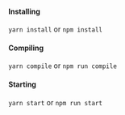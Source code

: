 #### Installing
`yarn install` or `npm install`

#### Compiling
`yarn compile` or `npm run compile`


#### Starting
`yarn start` or `npm run start`
